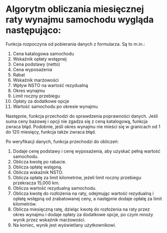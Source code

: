 # Algorytm obliczania miesięcznej raty wynajmu samochodu wygląda następująco:

Funkcja rozpoczyna od pobierania danych z formularza. Są to m.in.:

1. Cena katalogowa samochodu
2. Wskaźnik opłaty wstępnej
3. Cena podstawy (netto)
4. Cena wyposażenia
5. Rabat
6. Wskaźnik marżowości
7. Wpływ NSTO na wartość rezydualną
8. Okres wynajmu
9. Limit roczny przebiegu
10. Opłaty za dodatkowe opcje
11. Wartość samochodu po okresie wynajmu

Następnie, funkcja przechodzi do sprawdzenia poprawności danych. Jeśli suma ceny bazowej i opcji nie zgadza się z ceną katalogową, funkcja zwraca błąd. Podobnie, jeśli okres wynajmu nie mieści się w granicach od 1 do 120 miesięcy, funkcja także zwraca błąd.

Po weryfikacji danych, funkcja przechodzi do obliczeń:

1. Dodaje cenę podstawy i cenę wyposażenia, aby uzyskać pełną wartość samochodu.
2. Oblicza kwotę po rabacie.
3. Oblicza opłatę wstępną.
4. Oblicza wskaźnik NSTO.
5. Oblicza opłatę za limit kilometrów, jeżeli limit roczny przebiegu przekracza 15,000 km.
6. Oblicza wartość rezydualną samochodu.
7. Oblicza kwotę do rozłożenia na raty, odejmując wartość rezydualną i opłatę wstępną od zrabatowanej ceny, a następnie dodaje opłatę za limit kilometrów.
8. Oblicza miesięczną ratę, dzieląc kwotę do rozłożenia na raty przez okres wynajmu i dodaje opłaty za dodatkowe opcje, po czym mnoży wynik przez wskaźnik marżowości.
9. Na koniec, wynik jest wyświetlany użytkownikowi.